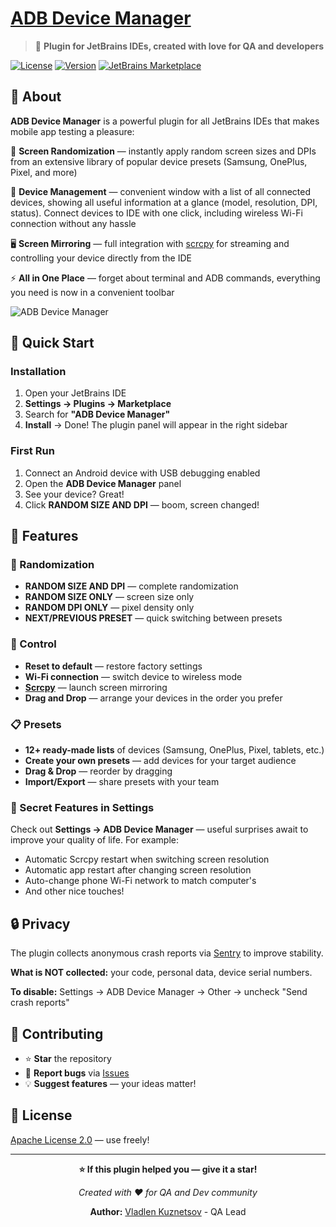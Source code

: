# [ADB Device Manager](https://github.com/QA-Vlad/ADB-Device-Manager)

> 🔧 **Plugin for JetBrains IDEs, created with love for QA and developers**

[![License](https://img.shields.io/badge/License-Apache%202.0-blue.svg)](LICENSE)
[![Version](https://img.shields.io/badge/Version-1.0-green.svg)]()
[![JetBrains Marketplace](https://img.shields.io/badge/JetBrains-Marketplace-blue.svg)](https://plugins.jetbrains.com/)

## 📱 About

**ADB Device Manager** is a powerful plugin for all JetBrains IDEs that makes mobile app testing a pleasure:

🎲 **Screen Randomization** — instantly apply random screen sizes and DPIs from an extensive library of popular device presets (Samsung, OnePlus, Pixel, and more)

📱 **Device Management** — convenient window with a list of all connected devices, showing all useful information at a glance (model, resolution, DPI, status). Connect devices to IDE with one click, including wireless Wi-Fi connection without any hassle

🖥️ **Screen Mirroring** — full integration with [scrcpy](https://github.com/Genymobile/scrcpy) for streaming and controlling your device directly from the IDE

⚡ **All in One Place** — forget about terminal and ADB commands, everything you need is now in a convenient toolbar

![ADB Device Manager](https://github.com/user-attachments/assets/ad4157eb-7365-4f99-bbac-fb08d5c776d3)


## 🚀 Quick Start

### Installation

1. Open your JetBrains IDE
2. **Settings → Plugins → Marketplace**
3. Search for **"ADB Device Manager"**
4. **Install** → Done! The plugin panel will appear in the right sidebar

### First Run

1. Connect an Android device with USB debugging enabled
2. Open the **ADB Device Manager** panel
3. See your device? Great!
4. Click **RANDOM SIZE AND DPI** — boom, screen changed!

## 💪 Features

### 🎯 Randomization
- **RANDOM SIZE AND DPI** — complete randomization
- **RANDOM SIZE ONLY** — screen size only
- **RANDOM DPI ONLY** — pixel density only
- **NEXT/PREVIOUS PRESET** — quick switching between presets

### 🔧 Control
- **Reset to default** — restore factory settings
- **Wi-Fi connection** — switch device to wireless mode
- **[Scrcpy](https://github.com/Genymobile/scrcpy)** — launch screen mirroring
- **Drag and Drop** — arrange your devices in the order you prefer

### 📋 Presets
- **12+ ready-made lists** of devices (Samsung, OnePlus, Pixel, tablets, etc.)
- **Create your own presets** — add devices for your target audience
- **Drag & Drop** — reorder by dragging
- **Import/Export** — share presets with your team

### 🎁 Secret Features in Settings
Check out **Settings → ADB Device Manager** — useful surprises await to improve your quality of life. For example:
- Automatic Scrcpy restart when switching screen resolution
- Automatic app restart after changing screen resolution
- Auto-change phone Wi-Fi network to match computer's
- And other nice touches!

## 🔒 Privacy

The plugin collects anonymous crash reports via [Sentry](https://sentry.io) to improve stability.

**What is NOT collected:** your code, personal data, device serial numbers.

**To disable:** Settings → ADB Device Manager → Other → uncheck "Send crash reports"

## 🤝 Contributing

- ⭐ **Star** the repository
- 🐛 **Report bugs** via [Issues](https://github.com/QA-Vlad/ADB-Device-Manager/issues)
- 💡 **Suggest features** — your ideas matter!

## 📝 License

[Apache License 2.0](LICENSE) — use freely!

---

<div style="text-align: center;">

**⭐ If this plugin helped you — give it a star!**

*Created with ❤️ for QA and Dev community*

**Author:** [Vladlen Kuznetsov](https://qa-vlad.github.io/MY_CV/ru/) - QA Lead

</div>
